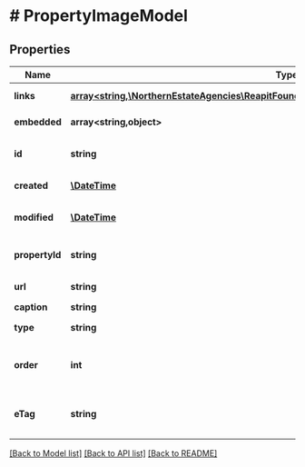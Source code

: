 # # PropertyImageModel

## Properties

Name | Type | Description | Notes
------------ | ------------- | ------------- | -------------
**links** | [**array<string,\NorthernEstateAgencies\ReapitFoundationsClient\Model\InlineResponse200Links>**](InlineResponse200Links.md) |  | [optional] [readonly]
**embedded** | **array<string,object>** |  | [optional] [readonly]
**id** | **string** | The unique identifier of the image, which is also the filename | [optional]
**created** | [**\DateTime**](\DateTime.md) | The date and time when the image was created | [optional]
**modified** | [**\DateTime**](\DateTime.md) | The date and time when the property image was last modified | [optional]
**propertyId** | **string** | The unique identifier of the property attached to the image | [optional]
**url** | **string** | The url where the image can be downloaded from | [optional]
**caption** | **string** | The image caption | [optional]
**type** | **string** | The type of image (picture/floorPlan/epc/map) | [optional]
**order** | **int** | The display order index of the image which can be used to correctly order the whole collection | [optional]
**eTag** | **string** | The ETag for the current version of the image. Used for managing update concurrency | [optional] [readonly]

[[Back to Model list]](../../README.md#models) [[Back to API list]](../../README.md#endpoints) [[Back to README]](../../README.md)
